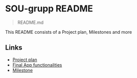 # SOU-grupp README
> README.md

This README consists of a Project plan, Milestones and more

## Links
- [Project plan](https://github.com/joonasoispuu/SOU-grupp/projects/1)
- [Final App functionalities](https://github.com/joonasoispuu/SOU-grupp/issues/19)
- [Milestone](https://github.com/joonasoispuu/SOU-grupp/milestones/Final%20App%20functionalities)

